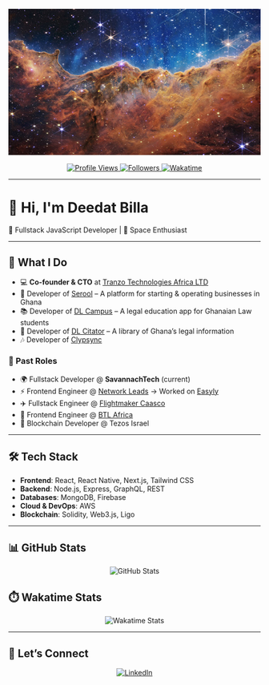 ![Repository Banner](main_image_star-forming_region_carina_nircam_final-1280.jpg)

<p align="center">
  <a href="https://github.com/deedatbilla">
    <img src="https://komarev.com/ghpvc/?username=deedatbilla&color=blue&label=Profile%20Views" alt="Profile Views" />
  </a>
  <a href="https://github.com/deedatbilla?tab=followers">
    <img src="https://img.shields.io/github/followers/deedatbilla?label=Followers&style=flat-square" alt="Followers" />
  </a>
  <a href="https://wakatime.com/@018af5a5-5d8a-436b-bf62-68c51540d2e6">
    <img src="https://wakatime.com/badge/user/018af5a5-5d8a-436b-bf62-68c51540d2e6.svg" alt="Wakatime" />
  </a>
</p>

---

# 👋 Hi, I'm **Deedat Billa**  
🚀 Fullstack JavaScript Developer | 🌌 Space Enthusiast  

---

## 💼 What I Do
- 💻 **Co-founder & CTO** at [Tranzo Technologies Africa LTD](https://tranzopay.com)  
- 🚀 Developer of [Serool](https://serool.com/) – A platform for starting & operating businesses in Ghana  
- 📚 Developer of [DL Campus](https://dlcampus.dennislawgh.com) – A legal education app for Ghanaian Law students  
- 📖 Developer of [DL Citator](https://dlcitator.dennislawgh.com) – A library of Ghana’s legal information  
- 🎶 Developer of [Clypsync](https://priceless-kilby-80e931.netlify.app/)  

### 🏢 Past Roles
- 🌍 Fullstack Developer @ **SavannachTech** (current)  
- ⚡ Frontend Engineer @ [Network Leads](https://www.network-leads.com/) → Worked on [Easyly](https://easyly.com)  
- ✈️ Fullstack Engineer @ [Flightmaker Caasco](https://caasco.io)  
- 🎨 Frontend Engineer @ [BTL Africa](https://btlafrica.com)  
- 🔗 Blockchain Developer @ Tezos Israel  

---

## 🛠️ Tech Stack
- **Frontend**: React, React Native, Next.js, Tailwind CSS  
- **Backend**: Node.js, Express, GraphQL, REST  
- **Databases**: MongoDB, Firebase  
- **Cloud & DevOps**: AWS  
- **Blockchain**: Solidity, Web3.js, Ligo  

---

## 📊 GitHub Stats
<p align="center">
  <img src="https://github-readme-stats.vercel.app/api?username=deedatbilla&show_icons=true&theme=dark" alt="GitHub Stats" />
</p>

## ⏱️ Wakatime Stats
<p align="center">
  <img src="https://github-readme-stats.vercel.app/api/wakatime?username=deedatbilla&theme=dark" alt="Wakatime Stats" />
</p>

---

## 🤝 Let’s Connect
<p align="center">
  <a href="https://www.linkedin.com/in/deedat-billa-98a62b95">
    <img src="https://img.shields.io/badge/linkedin-%230077B5.svg?&style=for-the-badge&logo=linkedin&logoColor=white" alt="LinkedIn" />
  </a>
  <a href="https://twitter.com/deedat5?s=09">
    <img src="https://img.shields.io/badge/twitter-%230077B5.svg?&style=for-the-badge&logo=twitter&logoColo
